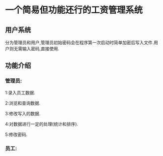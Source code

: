 # **一个简易但功能还行的工资管理系统**

## **用户系统**

分为管理员和用户,管理员初始密码会在程序第一次启动时简单加密后写入文件.用户则无需输入密码,直接使用.

## 功能介绍

### 管理员:

1:录入员工数据.

2:浏览和查询数据.

3:修改写入的数据.

4:对数据进行一定的处理(统计和排序).

5:修改密码.

### 员工:




